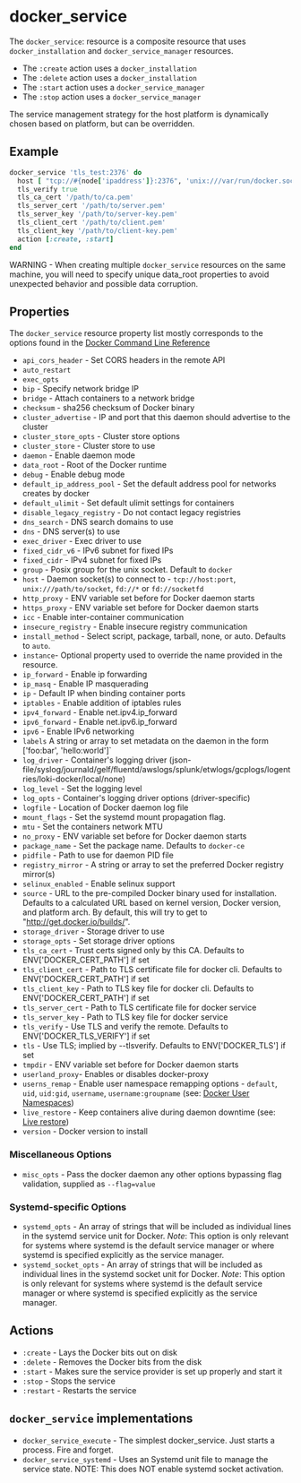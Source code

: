 # docker_service

The `docker_service`: resource is a composite resource that uses `docker_installation` and `docker_service_manager` resources.

- The `:create` action uses a `docker_installation`
- The `:delete` action uses a `docker_installation`
- The `:start` action uses a `docker_service_manager`
- The `:stop` action uses a `docker_service_manager`

The service management strategy for the host platform is dynamically chosen based on platform, but can be overridden.

## Example

```ruby
docker_service 'tls_test:2376' do
  host [ "tcp://#{node['ipaddress']}:2376", 'unix:///var/run/docker.sock' ]
  tls_verify true
  tls_ca_cert '/path/to/ca.pem'
  tls_server_cert '/path/to/server.pem'
  tls_server_key '/path/to/server-key.pem'
  tls_client_cert '/path/to/client.pem'
  tls_client_key '/path/to/client-key.pem'
  action [:create, :start]
end
```

WARNING - When creating multiple `docker_service` resources on the same machine, you will need to specify unique data_root properties to avoid unexpected behavior and possible data corruption.

## Properties

The `docker_service` resource property list mostly corresponds to the options found in the [Docker Command Line Reference](https://docs.docker.com/engine/reference/commandline/docker/)

- `api_cors_header` - Set CORS headers in the remote API
- `auto_restart`
- `exec_opts`
- `bip` - Specify network bridge IP
- `bridge` - Attach containers to a network bridge
- `checksum` - sha256 checksum of Docker binary
- `cluster_advertise` - IP and port that this daemon should advertise to the cluster
- `cluster_store_opts` - Cluster store options
- `cluster_store` - Cluster store to use
- `daemon` - Enable daemon mode
- `data_root` - Root of the Docker runtime
- `debug` - Enable debug mode
- `default_ip_address_pool` - Set the default address pool for networks creates by docker
- `default_ulimit` - Set default ulimit settings for containers
- `disable_legacy_registry` - Do not contact legacy registries
- `dns_search` - DNS search domains to use
- `dns` - DNS server(s) to use
- `exec_driver` - Exec driver to use
- `fixed_cidr_v6` - IPv6 subnet for fixed IPs
- `fixed_cidr` - IPv4 subnet for fixed IPs
- `group` - Posix group for the unix socket. Default to `docker`
- `host` - Daemon socket(s) to connect to - `tcp://host:port`, `unix:///path/to/socket`, `fd://*` or `fd://socketfd`
- `http_proxy` - ENV variable set before for Docker daemon starts
- `https_proxy` - ENV variable set before for Docker daemon starts
- `icc` - Enable inter-container communication
- `insecure_registry` - Enable insecure registry communication
- `install_method` - Select script, package, tarball, none, or auto. Defaults to `auto`.
- `instance`- Optional property used to override the name provided in the resource.
- `ip_forward` - Enable ip forwarding
- `ip_masq` - Enable IP masquerading
- `ip` - Default IP when binding container ports
- `iptables` - Enable addition of iptables rules
- `ipv4_forward` - Enable net.ipv4.ip_forward
- `ipv6_forward` - Enable net.ipv6.ip_forward
- `ipv6` - Enable IPv6 networking
- `labels` A string or array to set metadata on the daemon in the form ['foo:bar', 'hello:world']`
- `log_driver` - Container's logging driver (json-file/syslog/journald/gelf/fluentd/awslogs/splunk/etwlogs/gcplogs/logentries/loki-docker/local/none)
- `log_level` - Set the logging level
- `log_opts` - Container's logging driver options (driver-specific)
- `logfile` - Location of Docker daemon log file
- `mount_flags` - Set the systemd mount propagation flag.
- `mtu` - Set the containers network MTU
- `no_proxy` - ENV variable set before for Docker daemon starts
- `package_name` - Set the package name. Defaults to `docker-ce`
- `pidfile` - Path to use for daemon PID file
- `registry_mirror` - A string or array to set the preferred Docker registry mirror(s)
- `selinux_enabled` - Enable selinux support
- `source` - URL to the pre-compiled Docker binary used for installation. Defaults to a calculated URL based on kernel version, Docker version, and platform arch. By default, this will try to get to "<http://get.docker.io/builds/>".
- `storage_driver` - Storage driver to use
- `storage_opts` - Set storage driver options
- `tls_ca_cert` - Trust certs signed only by this CA. Defaults to ENV['DOCKER_CERT_PATH'] if set
- `tls_client_cert` - Path to TLS certificate file for docker cli. Defaults to ENV['DOCKER_CERT_PATH'] if set
- `tls_client_key` - Path to TLS key file for docker cli. Defaults to ENV['DOCKER_CERT_PATH'] if set
- `tls_server_cert` - Path to TLS certificate file for docker service
- `tls_server_key` - Path to TLS key file for docker service
- `tls_verify` - Use TLS and verify the remote. Defaults to ENV['DOCKER_TLS_VERIFY'] if set
- `tls` - Use TLS; implied by --tlsverify. Defaults to ENV['DOCKER_TLS'] if set
- `tmpdir` - ENV variable set before for Docker daemon starts
- `userland_proxy`- Enables or disables docker-proxy
- `userns_remap` - Enable user namespace remapping options - `default`, `uid`, `uid:gid`, `username`, `username:groupname` (see: [Docker User Namespaces](https://docs.docker.com/v1.10/engine/reference/commandline/daemon/#daemon-user-namespace-options))
- `live_restore` - Keep containers alive during daemon downtime (see: [Live restore](https://docs.docker.com/config/containers/live-restore))
- `version` - Docker version to install

### Miscellaneous Options

- `misc_opts` - Pass the docker daemon any other options bypassing flag validation, supplied as `--flag=value`

### Systemd-specific Options

- `systemd_opts` - An array of strings that will be included as individual lines in the systemd service unit for Docker. _Note_: This option is only relevant for systems where systemd is the default service manager or where systemd is specified explicitly as the service manager.
- `systemd_socket_opts` - An array of strings that will be included as individual lines in the systemd socket unit for Docker. _Note_: This option is only relevant for systems where systemd is the default service manager or where systemd is specified explicitly as the service manager.

## Actions

- `:create` - Lays the Docker bits out on disk
- `:delete` - Removes the Docker bits from the disk
- `:start` - Makes sure the service provider is set up properly and start it
- `:stop` - Stops the service
- `:restart` - Restarts the service

## `docker_service` implementations

- `docker_service_execute` - The simplest docker_service. Just starts a process. Fire and forget.
- `docker_service_systemd` - Uses an Systemd unit file to manage the service state. NOTE: This does NOT enable systemd socket activation.
